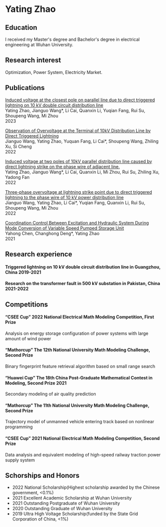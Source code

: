 # Yating Zhao
## Education
I received my Master's degree and Bachelor's degree in electrical engineering at Wuhan University.

## Research interest
Optimization, Power System, Electricity Market.

## Publications
[Induced voltage at the closest pole on parallel line due to direct triggered lightning on 10 kV double circuit distribution line](https://ietresearch.onlinelibrary.wiley.com/doi/full/10.1049/gtd2.12706)  
Yating Zhao, Jianguo Wang*, Li Cai, Quanxin Li, Yuqian Fang, Rui Su, Shoupeng Wang, Mi Zhou  
2023

[Observation of Overvoltage at the Terminal of 10kV Distribution Line by Direct Triggered Lightning](https://ieeexplore.ieee.org/document/9627792)  
Jianguo Wang, Yating Zhao, Yuquan Fang, Li Cai*, Shoupeng Wang, Zhiling Xu, Si Cheng  
2022


[Induced voltage at two poles of 10kV parallel distribution line caused by direct lightning strike on the phase wire of adjacent line.](https://www.sciencedirect.com/science/article/abs/pii/S0378779622004242)  
Yating Zhao, Jianguo Wang*, Li Cai, Quanxin Li, Mi Zhou, Rui Su, Zhiling Xu, Yadong Fan  
2022

[Three-phase overvoltage at lightning strike point due to direct triggered lightning to the phase wire of 10 kV power distribution line](https://ietresearch.onlinelibrary.wiley.com/doi/full/10.1049/gtd2.12432)  
Jianguo Wang, Yating Zhao, Li Cai*, Yuqian Fang, Quanxin Li, Rui Su, Shoupeng Wang, Mi Zhou  
2022

[Coordination Control Between Excitation and Hydraulic System During Mode Conversion of Variable Speed Pumped Storage Unit](https://ieeexplore.ieee.org/document/9361129)  
Yahong Chen, Changhong Deng*, Yating Zhao  
2021

## Research experience
#### Triggered lightning on 10 kV double circuit distribution line in Guangzhou, China	2019-2021  
#### Research on the transformer fault in 500 kV substation in Pakistan, China	2021-2022

## Competitions
#### “CSEE Cup” 2022 National Electrical Math Modeling Competition, First Prize  
Analysis on energy storage configuration of power systems with large amount of wind power
#### “Mathorcup” The 12th National University Math Modeling Challenge, Second Prize
Binary fingerprint feature retrieval algorithm based on small range search
#### “Huawei Cup” The 18th China Post-Graduate Mathematical Contest in Modeling, Second Prize	2021
Secondary modeling of air quality prediction
#### “Mathorcup” The 11th National University Math Modeling Challenge, Second Prize
Trajectory model of unmanned vehicle entering track based on nonlinear programming
#### “CSEE Cup” 2021 National Electrical Math Modeling Competition, Second Prize
Data analysis and equivalent modeling of high-speed railway traction power supply system



## Schorships and Honors
- 2022 National Scholarship(Highest scholarship awarded by the Chinese government, <0.1%)  
- 2021 Excellent Academic Scholarship at Wuhan University
- 2021 Outstanding Postgraduate of Wuhan University
- 2020 Outstanding Graduate of Wuhan University 
- 2019 Ultra High Voltage Scholarship(funded by the State Grid Corporation of China, <1%)





